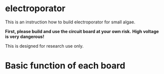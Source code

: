 # electroporator
This is an instruction how to build electroporator for small algae.

**First, please build and use the circuit board at your own risk.**
**High voltage is very dangerous!**

This is designed for research use only.

# Basic function of each board
